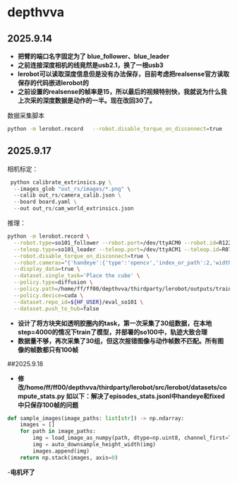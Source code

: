 # depthvva
## 2025.9.14
- **把臂的端口名字固定为了 blue_follower、blue_leader**
- **之前连接深度相机的线竟然是usb2.1，换了一根usb3**
- **lerobot可以读取深度信息但是没有办法保存，目前考虑把realsense官方读取保存的代码嵌进lerobot的**
- **之前设置的realsense的帧率是15，所以最后的视频特别快，我就说为什么我上次采的深度数据是动作的一半。现在改回30了。**

数据采集脚本
```bash
python -m lerobot.record   --robot.disable_torque_on_disconnect=true         --robot.type=so101_follower     --robot.port=/dev/blue_follower         --robot.id=R12253310      --robot.cameras="{'handeye':{'type':'opencv','index_or_path':10,'width':640,'height':480,'fps':30},'fixed':{'type':'intelrealsense','serial_number_or_name':'250122073394','width':640,'height':480,'fps':30,'use_depth':true}}"    --teleop.type=so101_leader        --teleop.port=/dev/blue_leader  --teleop.id=R07253310   --display_data=true       --dataset.root="$HOME/datasets/lerobot/so101"   --dataset.push_to_hub=false       --dataset.repo_id="local/so101"         --dataset.num_episodes=10       --dataset.episode_time_s=20       --dataset.single_task='Place the tape'  --dataset.fps=30
```
## 2025.9.17
相机标定：

```py
 python calibrate_extrinsics.py \
  --images_glob "out_rs/images/*.png" \
  --calib out_rs/camera_calib.json \
  --board board.yaml \
  --out out_rs/cam_world_extrinsics.json
```
推理：
```bash
python -m lerobot.record \
  --robot.type=so101_follower --robot.port=/dev/ttyACM0 --robot.id=R12253310 \
  --teleop.type=so101_leader --teleop.port=/dev/ttyACM1 --teleop.id=R07253310 \
  --robot.disable_torque_on_disconnect=true \
  --robot.cameras="{'handeye':{'type':'opencv','index_or_path':2,'width':640,'height':480,'fps':30},'fixed':{'type':'intelrealsense','serial_number_or_name':'250122073394','width':640,'height':480,'fps':30}}"  \
  --display_data=true \
  --dataset.single_task='Place the cube' \
  --policy.type=diffusion \
  --policy.path=/home/ff/ff00/depthvva/thirdparty/lerobot/outputs/train/diffusion_so101_exp/checkpoints/lastpretrained_model \
  --policy.device=cuda \
  --dataset.repo_id=${HF_USER}/eval_so101 \
  --dataset.push_to_hub=false
  ```
- **设计了将方块夹如透明胶圈内的task，第一次采集了30组数据，在本地step=4000的情况下train了模型，并部署的so100中，轨迹大致合理**
- **数据量不够，再次采集了30组，但这次报错图像与动作帧数不匹配。所有图像的帧数都只有100帧**

##2025.9.18
- **修改/home/ff/ff00/depthvva/thirdparty/lerobot/src/lerobot/datasets/compute_stats.py 
如以下：解决了episodes_stats.jsonl中handeye和fixed中只保存100帧的问题**

```py
def sample_images(image_paths: list[str]) -> np.ndarray:
    images = []
    for path in image_paths:
        img = load_image_as_numpy(path, dtype=np.uint8, channel_first=True)
        img = auto_downsample_height_width(img)
        images.append(img)
    return np.stack(images, axis=0)
```

-**电机坏了**
